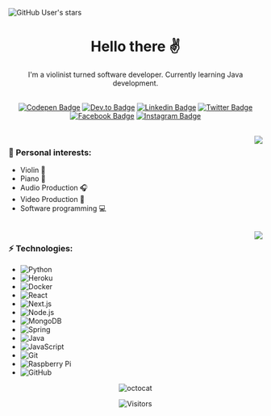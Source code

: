 ![GitHub User's stars](https://img.shields.io/github/stars/toshydev?style=for-the-badge&logo=github&logoColor=%2301fae6&labelColor=%231e1e1e&color=%23ff004f)


<h1 align="center">Hello there ✌️</h1>
<div align="center">
I'm a violinist turned software developer. Currently learning Java development.


<br>
<br>

[![Codepen Badge](https://img.shields.io/badge/Codepen-000000?style=for-the-badge&logo=codepen&logoColor=white)](https://codepen.io/toshymoshy)
[![Dev.to Badge](https://img.shields.io/badge/dev.to-0A0A0A?style=for-the-badge&logo=devdotto&logoColor=white)](https://dev.to/toshymoshy)
[![Linkedin Badge](https://img.shields.io/badge/LinkedIn-0077B5?style=for-the-badge&logo=linkedin&logoColor=white
)](https://www.linkedin.com/in/antonroters/)
[![Twitter Badge](https://img.shields.io/badge/Twitter-1DA1F2?style=for-the-badge&logo=twitter&logoColor=white
)](https://twitter.com/toshymoshy)
[![Facebook Badge](https://img.shields.io/badge/Facebook-1877F2?style=for-the-badge&logo=facebook&logoColor=white)](https://facebook.com/antonroters)
[![Instagram Badge](https://img.shields.io/badge/Instagram-E4405F?style=for-the-badge&logo=instagram&logoColor=white)](https://instagram.com/toshymoshy)
</div>

<br>

<picture>
<source 
  srcset="https://github-readme-stats.vercel.app/api?username=toshydev&show_icons=true&theme=cobalt"
  media="(prefers-color-scheme: dark)"
/>
<source
  srcset="https://github-readme-stats.vercel.app/api?username=toshydev&show_icons=true&theme=swift"
  media="(prefers-color-scheme: light), (prefers-color-scheme: no-preference)"
/>
<img align="right" src="https://github-readme-stats.vercel.app/api?username=toshydev&show_icons=true" />
</picture>


### 💙 Personal interests:
- Violin 🎻
- Piano 🎹
- Audio Production 🎧
- Video Production 🎥
- Software programming 💻

<br>

<picture>
<source 
  srcset="https://github-readme-stats.vercel.app/api/top-langs/?username=toshydev&show_icons=true&theme=cobalt"
  media="(prefers-color-scheme: dark)"
/>
<source
  srcset="https://github-readme-stats.vercel.app/api/top-langs/?username=toshydev&show_icons=true&theme=swift"
  media="(prefers-color-scheme: light), (prefers-color-scheme: no-preference)"
/>
<img align="right" src="https://github-readme-stats.vercel.app/api/top-langs/?username=toshydev&show_icons=true" />
</picture>

### ⚡️ Technologies:
- ![Python](https://img.shields.io/badge/Python-14354C?style=for-the-badge&logo=python&logoColor=white)
- ![Heroku](https://img.shields.io/badge/heroku-%23430098.svg?&style=for-the-badge&logo=heroku&logoColor=white)
- ![Docker](https://img.shields.io/badge/docker-%232496ED.svg?&style=for-the-badge&logo=docker&logoColor=white)
- ![React](https://img.shields.io/badge/react-%2361DAFB.svg?&style=for-the-badge&logo=react&logoColor=black)
- ![Next.js](https://img.shields.io/badge/next.js-%23000000.svg?&style=for-the-badge&logo=next.js&logoColor=white)
- ![Node.js](https://img.shields.io/badge/node.js-%23339933.svg?&style=for-the-badge&logo=node.js&logoColor=white)
- ![MongoDB](https://img.shields.io/badge/mongodb-%2347A248.svg?&style=for-the-badge&logo=mongodb&logoColor=white)
- ![Spring](https://img.shields.io/badge/spring-%236DB33F.svg?&style=for-the-badge&logo=spring&logoColor=white)
- ![Java](https://img.shields.io/badge/Java-ED8B00?style=for-the-badge&logo=openjdk&logoColor=white)
- ![JavaScript](https://img.shields.io/badge/JavaScript-F7DF1E?style=for-the-badge&logo=JavaScript&logoColor=white)
- ![Git](https://img.shields.io/badge/GIT-E44C30?style=for-the-badge&logo=git&logoColor=white)
- ![Raspberry Pi](https://img.shields.io/badge/Raspberry%20Pi-A22846?style=for-the-badge&logo=Raspberry%20Pi&logoColor=white)
- ![GitHub](https://img.shields.io/badge/GitHub-100000?style=for-the-badge&logo=github&logoColor=white)

<div align="center">
<img align="center" src="https://github.com/Rishit-dagli/Rishit-dagli/blob/master/images/octocat-anime.gif?raw=true" alt="octocat">

  ![Visitors](https://api.visitorbadge.io/api/VisitorHit?user=toshydev&repo=toshydev&countColor=%237B1E7A)
  
</div>

